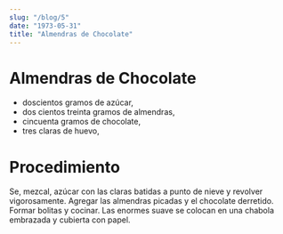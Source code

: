 ```yaml
---
slug: "/blog/5"
date: "1973-05-31"
title: "Almendras de Chocolate"
---
```


# Almendras de Chocolate

- doscientos gramos de azúcar, 
- dos cientos treinta gramos de almendras, 
- cincuenta gramos de chocolate, 
- tres claras de huevo, 

# Procedimiento 

Se, mezcal, azúcar con las claras batidas a punto de nieve y revolver vigorosamente. Agregar las almendras picadas y el chocolate derretido. Formar bolitas y cocinar. Las enormes suave se colocan en una chabola embrazada y cubierta con papel.
